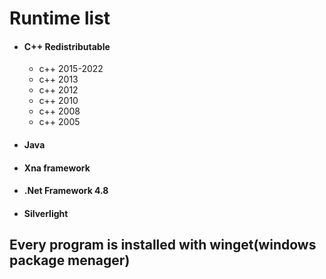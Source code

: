 
# Runtime list

* #### C++ Redistributable 
  + c++ 2015-2022
  + c++ 2013
  + c++ 2012
  + c++ 2010
  + c++ 2008 
  + c++ 2005
* #### Java  
* #### Xna framework
* #### .Net Framework 4.8  
* #### Silverlight  

## Every program is installed with winget(windows package menager)                                
                                             
